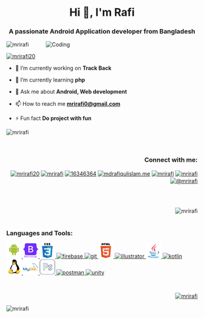 <h1 align="center">Hi 👋, I'm Rafi</h1>
<h3 align="center">A passionate Android Application developer from Bangladesh</h3>
<img align="right" alt="Coding" width="400" src="https://sithcomputers.com/wp-content/uploads/2021/02/Full-Stack-Developer-1.gif">

<p align="left"> <img src="https://komarev.com/ghpvc/?username=mrirafi&label=Profile%20views&color=0e75b6&style=flat" alt="mrirafi" /> </p>


<p align="left"> <a href="https://twitter.com/mrirafi20" target="blank"><img src="https://img.shields.io/twitter/follow/mrirafi20?logo=twitter&style=for-the-badge" alt="mrirafi20" /></a> </p>

- 🔭 I’m currently working on **Track Back**

- 🌱 I’m currently learning **php**

- 💬 Ask me about **Android, Web development**

- 📫 How to reach me **mrirafi0@gmail.com**

- ⚡ Fun fact **Do project with fun**


<p>&nbsp;<img align="left" src="https://github-readme-stats.vercel.app/api?username=mrirafi&show_icons=true&locale=en" alt="mrirafi" /></p>

<br>

<h3 align="right">Connect with me:</h3>
<p align="right">
<a href="https://twitter.com/mrirafi20" target="blank"><img align="center" src="https://raw.githubusercontent.com/rahuldkjain/github-profile-readme-generator/master/src/images/icons/Social/twitter.svg" alt="mrirafi20" height="30" width="40" /></a>
<a href="https://linkedin.com/in/mrirafi" target="blank"><img align="center" src="https://raw.githubusercontent.com/rahuldkjain/github-profile-readme-generator/master/src/images/icons/Social/linked-in-alt.svg" alt="mrirafi" height="30" width="40" /></a>
<a href="https://stackoverflow.com/users/16346364" target="blank"><img align="center" src="https://raw.githubusercontent.com/rahuldkjain/github-profile-readme-generator/master/src/images/icons/Social/stack-overflow.svg" alt="16346364" height="30" width="40" /></a>
<a href="https://fb.com/mdrafiqulislam.me" target="blank"><img align="center" src="https://raw.githubusercontent.com/rahuldkjain/github-profile-readme-generator/master/src/images/icons/Social/facebook.svg" alt="mdrafiqulislam.me" height="30" width="40" /></a>
<a href="https://instagram.com/mrirafi" target="blank"><img align="center" src="https://raw.githubusercontent.com/rahuldkjain/github-profile-readme-generator/master/src/images/icons/Social/instagram.svg" alt="mrirafi" height="30" width="40" /></a>
<a href="https://dribbble.com/mrirafi" target="blank"><img align="center" src="https://raw.githubusercontent.com/rahuldkjain/github-profile-readme-generator/master/src/images/icons/Social/dribbble.svg" alt="mrirafi" height="30" width="40" /></a>
<a href="https://medium.com/@mrirafi" target="blank"><img align="center" src="https://raw.githubusercontent.com/rahuldkjain/github-profile-readme-generator/master/src/images/icons/Social/medium.svg" alt="@mrirafi" height="30" width="40" /></a>
</p>

<br><br>

<p><img align="right" src="https://github-readme-streak-stats.herokuapp.com/?user=mrirafi&" alt="mrirafi" /></p>
<br><br>

<h3 align="left">Languages and Tools:</h3>
<p align="left"> <a href="https://developer.android.com" target="_blank" rel="noreferrer"> <img src="https://raw.githubusercontent.com/devicons/devicon/master/icons/android/android-original-wordmark.svg" alt="android" width="40" height="40"/> </a> <a href="https://getbootstrap.com" target="_blank" rel="noreferrer"> <img src="https://raw.githubusercontent.com/devicons/devicon/master/icons/bootstrap/bootstrap-plain-wordmark.svg" alt="bootstrap" width="40" height="40"/> </a> <a href="https://www.w3schools.com/css/" target="_blank" rel="noreferrer"> <img src="https://raw.githubusercontent.com/devicons/devicon/master/icons/css3/css3-original-wordmark.svg" alt="css3" width="40" height="40"/> </a> <a href="https://firebase.google.com/" target="_blank" rel="noreferrer"> <img src="https://www.vectorlogo.zone/logos/firebase/firebase-icon.svg" alt="firebase" width="40" height="40"/> </a> <a href="https://git-scm.com/" target="_blank" rel="noreferrer"> <img src="https://www.vectorlogo.zone/logos/git-scm/git-scm-icon.svg" alt="git" width="40" height="40"/> </a> <a href="https://www.w3.org/html/" target="_blank" rel="noreferrer"> <img src="https://raw.githubusercontent.com/devicons/devicon/master/icons/html5/html5-original-wordmark.svg" alt="html5" width="40" height="40"/> </a> <a href="https://www.adobe.com/in/products/illustrator.html" target="_blank" rel="noreferrer"> <img src="https://www.vectorlogo.zone/logos/adobe_illustrator/adobe_illustrator-icon.svg" alt="illustrator" width="40" height="40"/> </a> <a href="https://www.java.com" target="_blank" rel="noreferrer"> <img src="https://raw.githubusercontent.com/devicons/devicon/master/icons/java/java-original.svg" alt="java" width="40" height="40"/> </a> <a href="https://kotlinlang.org" target="_blank" rel="noreferrer"> <img src="https://www.vectorlogo.zone/logos/kotlinlang/kotlinlang-icon.svg" alt="kotlin" width="40" height="40"/> </a> <a href="https://www.linux.org/" target="_blank" rel="noreferrer"> <img src="https://raw.githubusercontent.com/devicons/devicon/master/icons/linux/linux-original.svg" alt="linux" width="40" height="40"/> </a> <a href="https://www.mysql.com/" target="_blank" rel="noreferrer"> <img src="https://raw.githubusercontent.com/devicons/devicon/master/icons/mysql/mysql-original-wordmark.svg" alt="mysql" width="40" height="40"/> </a> <a href="https://www.photoshop.com/en" target="_blank" rel="noreferrer"> <img src="https://raw.githubusercontent.com/devicons/devicon/master/icons/photoshop/photoshop-line.svg" alt="photoshop" width="40" height="40"/> </a> <a href="https://postman.com" target="_blank" rel="noreferrer"> <img src="https://www.vectorlogo.zone/logos/getpostman/getpostman-icon.svg" alt="postman" width="40" height="40"/> </a> <a href="https://unity.com/" target="_blank" rel="noreferrer"> <img src="https://www.vectorlogo.zone/logos/unity3d/unity3d-icon.svg" alt="unity" width="40" height="40"/> </a> </p>

<br>


<p align="right"> <a href="https://github.com/ryo-ma/github-profile-trophy"><img src="https://github-profile-trophy.vercel.app/?username=mrirafi" alt="mrirafi" /></a> </p>

<p><img align="center" src="https://github-readme-stats.vercel.app/api/top-langs?username=mrirafi&show_icons=true&locale=en&layout=compact" alt="mrirafi" /></p>


